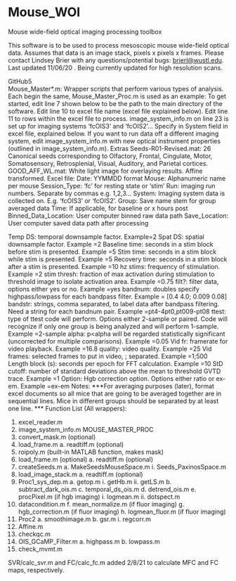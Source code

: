 # Mouse_WOI
Mouse wide-field optical imaging processing toolbox

This software is to be used to process mesoscopic mouse wide-field optical data. Assumes that data is an image stack, pixels x pixels x frames. Please contact Lindsey Brier with any questions/potential bugs: brierl@wustl.edu. Last updated 11/06/20 . Being currently updated for high resolution scans.

GitHub5\
Mouse_Master*.m:  Wrapper scripts that perform various types of analysis. Each begin the same, Mouse_Master_Proc.m is used as an example:
To get started, edit line 7 shown below to be the path to the main directory of the software. 
Edit line 10 to excel file name (excel file explained below).
Edit line 11 to rows within the excel file to process.
image_system_info.m on line 23 is set up for imaging systems ‘fcOIS3’ and ‘fcOIS2’… Specify in System field in excel file, explained below. If you want to run data off a different imaging system, edit image_system_info.m with new optical instrument properties (outlined in image_system_info.m).
Extras
Seeds-R01-Revised.mat: 26 Canonical seeds corresponding to Olfactory, Frontal, Cingulate, Motor, Somatosensory, Retrosplenial, Visual, Auditory, and Parietal cortices.
GOOD_AFF_WL.mat: White light image for overlaying results. Affine transformed.
Excel file:
Date: YYMMDD format
Mouse: Alphanumeric name per mouse
Session_Type: ‘fc’ for resting state or ‘stim’
Run: imaging run numbers. Separate by commas e.g. 1,2,3…
System: Imaging system data is collected on. E.g. ‘fcOIS3’ or ‘fcOIS2’. 
Group: Save name stem for group averaged data
Time: If applicable, for baseline or x hours post 
Binned_Data_Location: User computer binned raw data path
Save_Location:  User computer saved data path after processing

Temp DS: temporal downsample factor. Example=2
Spat DS: spatial downsample factor. Example =2
Baseline time: seconds in a stim block before stim is presented. Example =5
Stim time: seconds in a stim block while stim is presented. Example =5
Recovery time: seconds in a stim block after a stim is presented. Example =10
hz stims: frequency of stimulation. Example =2
stim thresh: fraction of max activation during stimulation to threshold image to isolate activation area. Example =0.75
filt?: filter data, options either yes or no. Example =yes
bandnum: doubles specify highpass/lowpass for each bandpass filter. Example = [0.4 4.0; 0.009 0.08]
bandstr: strings, comma separated, to label data after bandpass filtering. Need a string for each bandnum pair. Example =pt4-4pt0,pt009-pt08
ttest: type of ttest code will perform. Options either 2-sample or paired. Code will recognize if only one group is being analyzed and will perform 1-sample. Example =2-sample
alpha: p<alpha will be regarded statistically significant (uncorrected for multiple comparisons). Example =0.05
Vid fr: framerate for video playback. Example =16.8
quality: video quality. Example =25
Vid frames: selected frames to put in video, ; separated. Example =1;500
Length block (s): seconds per epoch for FFT calculation. Example =10
StD cutoff: number of standard deviations above the mean to threshold GVTD trace. Example =1
Option: Hgb correction option. Options either ratio or ex-em. Example =ex-em
Notes:
***For averaging purposes (later), format excel documents so all mice that are going to be averaged together are in sequential lines. Mice in different groups should be separated by at least one line. ***
Function List (All wrappers): 
1.	excel_reader.m
2.	image_system_info.m
MOUSE_MASTER_PROC
1.	convert_mask.m (optional)
2.	load_frame.m
a.	readtiff.m (optional)
3.	roipoly.m (built-in MATLAB function, makes mask)
4.	load_frame.m (optional)
a.	readtiff.m (optional)
5.	createSeeds.m
a.	MakeSeedsMouseSpace.m
i.	Seeds_PaxinosSpace.m
6.	load_image_stack.m
a.	readtiff.m (optional)
7.	Proc1_sys_dep.m
a.	getop.m
i.	getHb.m
ii.	getLS.m
b.	subtract_dark_ois.m
c.	temporal_ds_ois.m
d.	detrend_ois.m
e.	procPixel.m (if hgb imaging)
i.	logmean.m
ii.	dotspect.m
1.	datacondition.m
f.	mean_normalize.m (if fluor imaging)
g.	hgb_correction.m (if fluor imaging)
h.	logmean_fluor.m (if fluor imaging)
8.	Proc2
a.	smoothimage.m
b.	gsr.m
i.	regcorr.m
9.	Affine.m
10.	checkqc.m
11.	OIS_GCaMP_Filter.m
a.	highpass.m
b.	lowpass.m
12.	check_mvmt.m

SVR/calc_svr.m and FC/calc_fc.m added 2/8/21 to calculate MFC and FC maps, respectively. 
